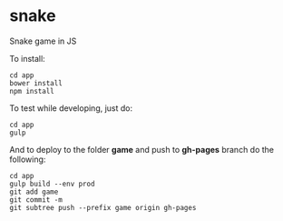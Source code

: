 # snake
Snake game in JS

To install:
```
cd app
bower install
npm install
```

To test while developing, just do:
```
cd app
gulp
```

And to deploy to the folder **game** and push to **gh-pages** branch do the following:
```
cd app
gulp build --env prod
git add game
git commit -m 
git subtree push --prefix game origin gh-pages
```
